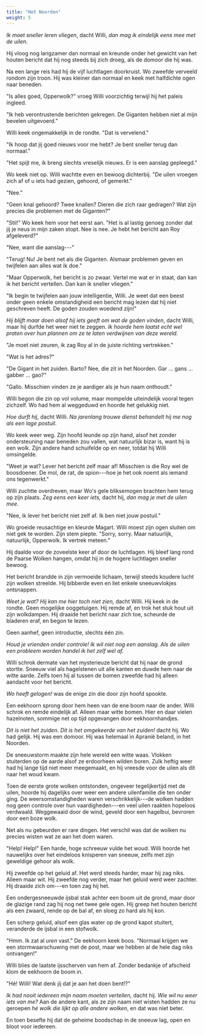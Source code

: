 ```yaml
---
title: "Het Noorden"
weight: 5
---
```


*Ik moet sneller leren vliegen*, dacht Willi, *dan mag ik eindelijk eens
mee met de uilen*. 

Hij vloog nog langzamer dan normaal en kreunde onder
het gewicht van het houten bericht dat hij nog steeds bij zich droeg, als de domoor die hij was. 

Na een lange reis had hij de vijf luchtlagen doorkruist. Wo zweefde verveeld rondom zijn troon. Hij was kleiner dan normaal en keek met halfdichte ogen naar beneden.

"Is alles goed, Opperwolk?" vroeg Willi voorzichtig terwijl hij het
paleis ingleed.

"Ik heb verontrustende berichten gekregen. De Giganten hebben niet al
mijn bevelen uitgevoerd."

Willi keek ongemakkelijk in de rondte. "Dat is vervelend."

"Ik hoop dat jij goed nieuws voor me hebt? Je bent sneller terug dan
normaal."

"Het spijt me, ik breng slechts vreselijk nieuws. Er is een aanslag
gepleegd."

Wo keek niet op. Willi wachtte even en bewoog dichterbij. "De uilen vroegen zich af of u iets had gezien, gehoord, of gemerkt."

"Nee."

"Geen knal gehoord? Twee knallen? Dieren die zich raar gedragen? Wat zijn precies die problemen met de Giganten?"

"Stil!" Wo keek hem voor het eerst aan. "Het is al lastig genoeg
zonder dat jij je neus in mijn zaken stopt. Nee is nee. Je hebt het
bericht aan Roy afgeleverd?"

"Nee, want die aanslag---"

"Terug! Nu! Je bent net als die Giganten. Alsmaar problemen geven en
twijfelen aan alles wat ik doe."

"Maar Opperwolk, het bericht is zo zwaar. Vertel me wat er in staat, dan
kan ik het bericht vertellen. Dan kan ik sneller vliegen."

"Ik begin te twijfelen aan jouw intelligentie, Willi. Je weet dat een
beest onder geen enkele omstandigheid een bericht mag lezen dat hij niet
geschreven heeft. De goden zouden woedend zijn!"

*Hij blijft maar doen alsof hij iets geeft om wat de goden vinden*, dacht Willi, maar hij durfde het weer niet te zeggen. *Ik hoorde hem laatst echt wel praten over hun plannen om ze te laten verdwijnen van deze wereld.*

"Je moet niet zeuren, ik zag Roy al in de juiste richting vertrekken."

"Wat is het adres?"

"De Gigant in het zuiden. Barto? Nee, die zit in het Noorden. Gar ...
gans ... gabber ... gao?"

"Gallo. Misschien vinden ze je aardiger als je hun naam onthoudt."

Willi begon die zin op vol volume, maar mompelde uiteindelijk vooral
tegen zichzelf. Wo had hem al weggeduwd en hoorde het gelukkig niet.

*Hoe durft hij*, dacht Willi. *Na jarenlang trouwe dienst behandelt hij me nog als een lage postuil*.

Wo keek weer weg. Zijn hoofd leunde op zijn hand, alsof het zonder
ondersteuning naar beneden zou vallen, wat natuurlijk bizar is, want hij is een wolk. Zijn andere hand schuifelde op en
neer, totdat hij Willi omsingelde.

"Weet je wat? Lever het bericht zelf maar af! Misschien is die Roy wel
de boosdoener. De mol, de rat, de spion---hoe je het ook noemt als
iemand ons tegenwerkt."

Willi zuchtte overdreven, maar Wo's gele bliksemogen brachten hem terug
op zijn plaats. *Zeg eens een keer iets,* dacht hij, *dan mag je met de uilen mee.*

"Nee, ik lever het bericht niet zelf af. Ik ben niet jouw postuil."

Wo groeide reusachtige en kleurde Magart. Willi moest zijn ogen sluiten om niet gek te worden. Zijn stem piepte. "Sorry, sorry. Maar natuurlijk, natuurlijk, Opperwolk. Ik vertrek meteen."

Hij daalde voor de zoveelste keer af door de luchtlagen. Hij bleef
lang rond de Paarse Wolken hangen, omdat hij in de hogere luchtlagen sneller bewoog.

Het bericht brandde in zijn vermoeide lichaam, terwijl steeds koudere
lucht zijn wolken streelde. Hij bibberde even en liet enkele
sneeuwvlokjes ontsnappen. 

*Weet je wat? Hij kan me hier toch niet zien,* dacht Willi. Hij keek in de rondte. Geen mogelijke ooggetuigen. Hij remde af, en trok het stuk hout uit zijn wolkdampen. Hij draaide het bericht naar zich toe, scheurde de bladeren eraf, en begon te lezen.

Geen aanhef, geen introductie, slechts één zin.

*Houd je vrienden onder controle! Ik wil niet nog een aanslag. Als de
uilen een probleem worden handel ik het zelf wel af.*

Willi schrok dermate van het mysterieuze bericht dat hij naar de grond stortte. Sneeuw viel als hagelstenen uit alle
kanten en duwde hem naar de witte aarde. Zelfs toen hij al tussen de
bomen zweefde had hij alleen aandacht voor het bericht. 

*Wo heeft gelogen!* was de enige zin die door zijn hoofd spookte.

Een eekhoorn sprong door hem heen van de ene boom naar de ander. Willi schrok en remde eindelijk af. Alleen maar witte bomen. Hier en daar vielen
hazelnoten, sommige net op tijd opgevangen door eekhoornhandjes.

*Dit is niet het zuiden. Dit is het omgekeerde van het zuiden!* dacht hij. Wo had gelijk. Hij was een domoor. Hij was helemaal in Apranië beland, in het Noorden.

De sneeuwstorm maakte zijn hele wereld een witte waas. Vlokken stuiterden op de aarde alsof ze erdoorheen wilden boren. Zulk heftig weer had hij lange tijd niet meer meegemaakt, en hij vreesde voor de uilen als dit naar het woud kwam.

Toen de eerste grote wolken ontstonden, ongeveer tegelijkertijd met de uilen, hoorde hij dagelijks over weer een
andere uilenfamilie die ten onder ging. De weersomstandigheden waren verschrikkelijk---de wolken hadden nog geen controle over
hun vaardigheden---en veel uilen raakten hopeloos verdwaald. Weggewaaid
door de wind, geveld door een hagelbui, bevroren door een boze wolk.

Net als nu gebeurden er rare dingen. Het verschil was dat de wolken nu precies wisten wat ze aan het doen waren.

"Help! Help!" Een harde, hoge schreeuw vulde het woud. Willi hoorde het nauwelijks over het eindeloos knisperen van sneeuw, zelfs met zijn geweldige gehoor als wolk.

Hij zweefde op het geluid af. Het werd steeds harder,
maar hij zag niks. Alleen maar wit. Hij zweefde nog verder, maar het
geluid werd weer zachter. Hij draaide zich om---en toen zag hij het.

Een ondergesneeuwde ijsbal stak achter een boom uit de grond, maar door de glazige rand zag hij nog net twee gele ogen. Hij greep het houten bericht als een zwaard, rende op de bal af, en sloeg zo hard als hij kon.

Een scherp geluid, alsof een glas water op de grond kapot stuitert, veranderde de ijsbal in een stofwolk.

"Hmm. Ik zat al *uren* vast." De eekhoorn keek boos. "Normaal krijgen we een stormwaarschuwing met de post, maar we hebben al de hele dag niks ontvangen!"

Willi blies de laatste ijsscherven van hem af. Zonder bedankje of afscheid klom de eekhoorn de boom in. 

"Hé! Willi! Wat denk jij dat je aan het doen bent!?"

*Ik had nooit iedereen mijn naam moeten vertellen,* dacht hij. *Wie wil nu weer iets van me?* Aan de andere kant, als ze zijn naam niet wisten hadden ze nu geroepen *hé wolk die lijkt op alle andere wolken*, en dat was niet beter.

En toen besefte hij dat de geheime boodschap in de sneeuw lag, open en bloot voor iedereen. 
